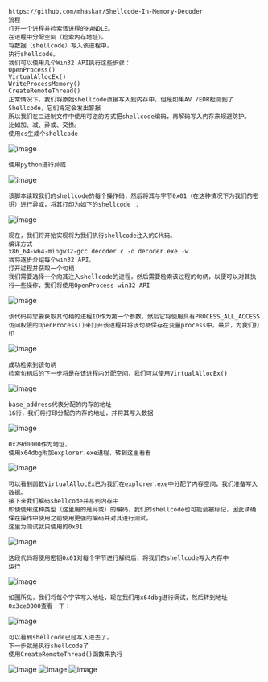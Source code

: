 	https://github.com/mhaskar/Shellcode-In-Memory-Decoder
	流程
	打开一个进程并检索该进程的HANDLE。
	在进程中分配空间（检索内存地址）。
	将数据（shellcode）写入该进程中。
	执行shellcode。
	我们可以使用几个Win32 API执行这些步骤：
	OpenProcess()
	VirtualAllocEx()
	WriteProcessMemory()
	CreateRemoteThread()
	正常情况下，我们将原始shellcode直接写入到内存中，但是如果AV /EDR检测到了Shellcode，它们肯定会发出警报
	所以我们在二进制文件中使用可逆的方式把shellcode编码，再解码写入内存来规避防护。
	比如加、减、异或、交换。
	使用cs生成个shellcode
![image](https://raw.githubusercontent.com/xiaoy-sec/Pentest_Note/master/img/759.png)
	
	使用python进行异或
![image](https://raw.githubusercontent.com/xiaoy-sec/Pentest_Note/master/img/760.png)

	该脚本读取我们的shellcode的每个操作码，然后将其与字节0x01（在这种情况下为我们的密钥）进行异或，将其打印为如下的shellcode ：
![image](https://raw.githubusercontent.com/xiaoy-sec/Pentest_Note/master/img/761.png)

	现在，我们将开始实现将为我们执行shellcode注入的C代码。
	编译方式
	x86_64-w64-mingw32-gcc decoder.c -o decoder.exe -w
	我将逐步介绍每个win32 API。
	打开过程并获取一个句柄
	我们需要选择一个向其注入shellcode的进程，然后需要检索该过程的句柄，以便可以对其执行一些操作，我们将使用OpenProcess win32 API
![image](https://raw.githubusercontent.com/xiaoy-sec/Pentest_Note/master/img/762.png)

	该代码将您要获取其句柄的进程ID作为第一个参数，然后它将使用具有PROCESS_ALL_ACCESS访问权限的OpenProcess()来打开该进程并将该句柄保存在变量process中，最后，为我们打印
![image](https://raw.githubusercontent.com/xiaoy-sec/Pentest_Note/master/img/763.png)

	成功检索到该句柄
	检索句柄后的下一步将是在该进程内分配空间，我们可以使用VirtualAllocEx()
![image](https://raw.githubusercontent.com/xiaoy-sec/Pentest_Note/master/img/764.png)

	base_address代表分配的内存的地址
	16行，我们将打印分配的内存的地址，并将其写入数据
![image](https://raw.githubusercontent.com/xiaoy-sec/Pentest_Note/master/img/765.png)

	0x29d0000作为地址，
	使用x64dbg附加explorer.exe进程，转到这里看看
![image](https://raw.githubusercontent.com/xiaoy-sec/Pentest_Note/master/img/766.png)

	可以看到函数VirtualAllocEx已为我们在explorer.exe中分配了内存空间，我们准备写入数据。
	接下来我们解码shellcode并写到内存中
	即使使用这种类型（这里用的是异或）的编码，我们的shellcode也可能会被标记，因此请确保在操作中使用之前使用更强的编码并对其进行测试。
	这里为测试就只使用的0x01
![image](https://raw.githubusercontent.com/xiaoy-sec/Pentest_Note/master/img/767.png)

	这段代码将使用密钥0x01对每个字节进行解码后，将我们的shellcode写入内存中
	运行
![image](https://raw.githubusercontent.com/xiaoy-sec/Pentest_Note/master/img/768.png)

	如图所见，我们将每个字节写入地址，现在我们用x64dbg进行调试，然后转到地址 0x3ce0000查看一下：
![image](https://raw.githubusercontent.com/xiaoy-sec/Pentest_Note/master/img/769.png)

	可以看到shellcode已经写入进去了。
	下一步就是执行shellcode了
	使用CreateRemoteThread()函数来执行
![image](https://raw.githubusercontent.com/xiaoy-sec/Pentest_Note/master/img/770.png)
![image](https://raw.githubusercontent.com/xiaoy-sec/Pentest_Note/master/img/771.png)
![image](https://raw.githubusercontent.com/xiaoy-sec/Pentest_Note/master/img/772.png)
